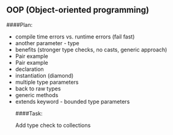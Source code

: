 
## OOP (Object-oriented programming)

####Plan:
- compile time errors vs. runtime errors (fail fast)
- another parameter - type
- benefits (stronger type checks, no casts, generic approach)
- Pair<Object> example
- Pair<T> example
- declaration
- instantiation (diamond)
- multiple type parameters
- back to raw types
- generic methods
- extends keyword - bounded type parameters


####Task:

Add type check to collections

